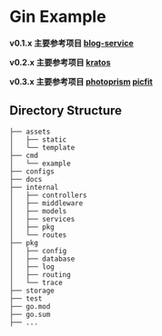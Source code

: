 # Gin Example


**v0.1.x 主要参考项目 [blog-service](https://github.com/go-programming-tour-book/blog-service)**

**v0.2.x 主要参考项目 [kratos](https://github.com/go-kratos/kratos)**

**v0.3.x 主要参考项目 [photoprism](https://github.com/photoprism/photoprism) [picfit](https://github.com/thoas/picfit)**



## Directory Structure

```text
├── assets
│   ├── static
│   └── template
├── cmd
│   └── example
├── configs
├── docs
├── internal
│   ├── controllers
│   ├── middleware
│   ├── models
│   ├── services
│   ├── pkg
│   └── routes
├── pkg
│   ├── config
│   ├── database
│   ├── log
│   ├── routing
│   └── trace 
├── storage
├── test
├── go.mod
├── go.sum
├── ...
```

